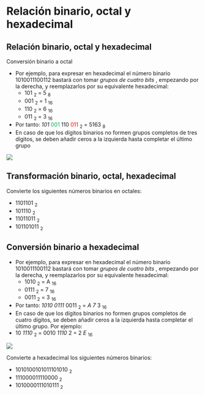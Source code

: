 # Relación binario, octal y hexadecimal

## Relación binario, octal y hexadecimal

Conversión binario a octal

* Por ejemplo, para expresar en hexadecimal el número binario 1010011100112 bastará con tomar  _grupos de cuatro bits_ , empezando por la derecha, y reemplazarlos por su equivalente hexadecimal:
  * 101  <sub>2</sub>  = 5  <sub>8</sub>
  * 001  <sub>2</sub>  = 1  <sub>16</sub>
  * 110  <sub>2</sub>  = 6  <sub>16</sub>
  * 011  <sub>2</sub>  = 3  <sub>16</sub>
* Por tanto:  _101_  <span style="color:#00B050"> 001 </span>  110  <span style="color:#FF0000"> 011 </span>  <sub>2</sub>  = 5163  <sub>8</sub>
* En caso de que los dígitos binarios no formen grupos completos de tres dígitos, se deben  añadir ceros  a la izquierda hasta completar el último grupo

![](img/34%20Sistemas%20de%20numeracion%20%28Binario%20a%20octal%20y%20hexadecimal%290.png)

## Transformación binario, octal, hexadecimal

Convierte los siguientes números binarios en octales:

- 1101101  <sub>2</sub> 
- 101110  <sub>2</sub>
- 11011011  <sub>2</sub>
- 101101011  <sub>2</sub>

## Conversión binario a hexadecimal

* Por ejemplo, para expresar en hexadecimal el número binario 1010011100112 bastará con tomar  _grupos de cuatro bits_ , empezando por la derecha, y reemplazarlos por su equivalente hexadecimal:
  * 1010  <sub>2</sub>  = A  <sub>16</sub>
  * 0111  <sub>2</sub>  = 7  <sub>16</sub>
  * 0011  <sub>2</sub>  = 3  <sub>16</sub>
* Por tanto:  _1010_  _0111_  0011  <sub>2</sub>  =   _A_  _7_  3  <sub>16</sub>
* En caso de que los dígitos binarios no formen grupos completos de cuatro dígitos, se deben añadir ceros a la izquierda hasta completar el último grupo\. Por ejemplo:
* 10  _1110_  <sub>2</sub>  = 0010  _1110_  2   = 2  _E_  <sub>16</sub>

![](img/34%20Sistemas%20de%20numeracion%20%28Binario%20a%20octal%20y%20hexadecimal%291.png)

Convierte a hexadecimal los siguientes números binarios:

- 1010100101011101010  <sub>2</sub>
- 111000011110000  <sub>2</sub>
- 1010000111010111  <sub>2</sub>

